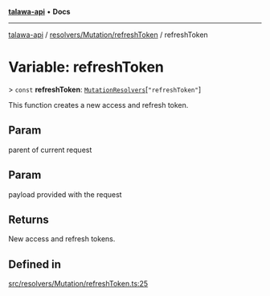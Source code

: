 [**talawa-api**](../../../../README.md) • **Docs**

***

[talawa-api](../../../../modules.md) / [resolvers/Mutation/refreshToken](../README.md) / refreshToken

# Variable: refreshToken

\> `const` **refreshToken**: [`MutationResolvers`](../../../../types/generatedGraphQLTypes/type-aliases/MutationResolvers.md)\[`"refreshToken"`\]

This function creates a new access and refresh token.

## Param

parent of current request

## Param

payload provided with the request

## Returns

New access and refresh tokens.

## Defined in

[src/resolvers/Mutation/refreshToken.ts:25](https://github.com/PalisadoesFoundation/talawa-api/blob/f1c816bca43cc03a8c1bd303394e2550a50db017/src/resolvers/Mutation/refreshToken.ts#L25)
